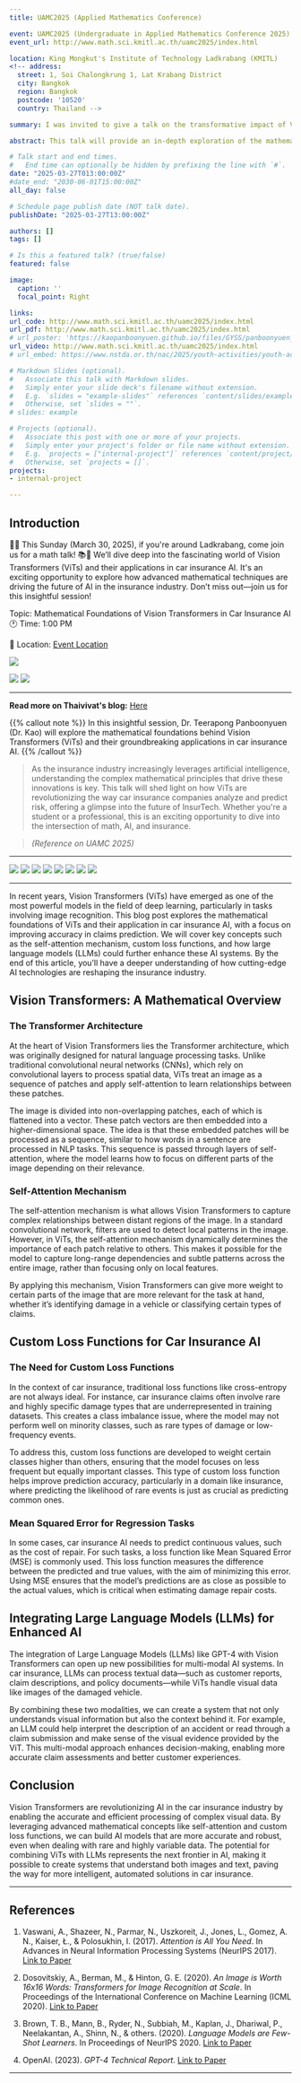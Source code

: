 ```yaml
---
title: UAMC2025 (Applied Mathematics Conference)

event: UAMC2025 (Undergraduate in Applied Mathematics Conference 2025)
event_url: http://www.math.sci.kmitl.ac.th/uamc2025/index.html

location: King Mongkut's Institute of Technology Ladkrabang (KMITL)
<!-- address:
  street: 1, Soi Chalongkrung 1, Lat Krabang District
  city: Bangkok
  region: Bangkok
  postcode: '10520'
  country: Thailand -->

summary: I was invited to give a talk on the transformative impact of Vision Transformers (ViTs) in the car insurance industry. The session explored the mathematical foundations of ViTs, highlighting how the self-attention mechanism enables precise visual data analysis. I also examined the use of custom loss functions to enhance claim prediction accuracy and discussed the integration of Large Language Models (LLMs) to further advance AI capabilities.

abstract: This talk will provide an in-depth exploration of the mathematical principles behind Vision Transformers (ViTs) and their potential applications in the car insurance sector. We will begin by examining the core concepts of transformer models, with a particular focus on the self-attention mechanism, which allows the model to weigh the importance of different parts of an image. This leads to more accurate and robust image recognition. We will also cover the process of creating custom loss functions that are designed to train these models in the specific context of car insurance, improving both prediction accuracy and efficiency in claim assessment. Finally, we will discuss the future of this technology, including the exciting potential of Large Language Models (LLMs) to further enhance AI-driven solutions in this space. By the end of the session, attendees will have a strong understanding of both the mathematics behind Vision Transformers and their practical applications in the insurance industry.

# Talk start and end times.
#   End time can optionally be hidden by prefixing the line with `#`.
date: "2025-03-27T013:00:00Z"
#date_end: "2030-06-01T15:00:00Z"
all_day: false

# Schedule page publish date (NOT talk date).
publishDate: "2025-03-27T13:00:00Z"

authors: []
tags: []

# Is this a featured talk? (true/false)
featured: false

image:
  caption: ''
  focal_point: Right

links:
url_code: http://www.math.sci.kmitl.ac.th/uamc2025/index.html
url_pdf: http://www.math.sci.kmitl.ac.th/uamc2025/index.html
# url_poster: 'https://kaopanboonyuen.github.io/files/GYSS/panboonyuen_MeViT_Poster_toGYSS2025.pdf'
url_video: http://www.math.sci.kmitl.ac.th/uamc2025/index.html
# url_embed: https://www.nstda.or.th/nac/2025/youth-activities/youth-activity-2/

# Markdown Slides (optional).
#   Associate this talk with Markdown slides.
#   Simply enter your slide deck's filename without extension.
#   E.g. `slides = "example-slides"` references `content/slides/example-slides.md`.
#   Otherwise, set `slides = ""`.
# slides: example

# Projects (optional).
#   Associate this post with one or more of your projects.
#   Simply enter your project's folder or file name without extension.
#   E.g. `projects = ["internal-project"]` references `content/project/deep-learning/index.md`.
#   Otherwise, set `projects = []`.
projects:
- internal-project

---
```

## Introduction

🚗💡 This Sunday (March 30, 2025), if you're around Ladkrabang, come join us for a math talk! 📚💬 We’ll dive deep into the fascinating world of Vision Transformers (ViTs) and their applications in car insurance AI. It's an exciting opportunity to explore how advanced mathematical techniques are driving the future of AI in the insurance industry. Don’t miss out—join us for this insightful session!

Topic: Mathematical Foundations of Vision Transformers in Car Insurance AI  
🕐 Time: 1:00 PM  

📍 Location: [Event Location](https://www.facebook.com/photo?fbid=1192313742905954&set=a.490286653108670)

![](featured.png)

![](uamc2025_images/UAMC2025xTVIxMARS_0001.png)
![](uamc2025_images/UAMC2025xTVIxMARS_0002.png)

---

**Read more on Thaivivat's blog:** [Here](https://careers.thaivivat.co.th/newsandevents/6808628ebfad6e8912fd5c57)

{{% callout note %}}
In this insightful session, Dr. Teerapong Panboonyuen (Dr. Kao) will explore the mathematical foundations behind Vision Transformers (ViTs) and their groundbreaking applications in car insurance AI.
{{% /callout %}}

> As the insurance industry increasingly leverages artificial intelligence, understanding the complex mathematical principles that drive these innovations is key. This talk will shed light on how ViTs are revolutionizing the way car insurance companies analyze and predict risk, offering a glimpse into the future of InsurTech. Whether you're a student or a professional, this is an exciting opportunity to dive into the intersection of math, AI, and insurance. 

> *(Reference on UAMC 2025)*

---

![](uamc2025_images/UAMC2025xMARS_05.jpg)
![](uamc2025_images/UAMC2025xMARS_02.jpg)
![](uamc2025_images/UAMC2025xMARS_04.jpg)
![](uamc2025_images/UAMC2025xMARS_03.jpg)
![](uamc2025_images/UAMC2025xMARS_06.jpg)
![](uamc2025_images/UAMC2025xMARS_01.jpg)
![](uamc2025_images/UAMC2025xMARS_07.jpg)
![](uamc2025_images/UAMC2025xMARS_08.jpg)

---

In recent years, Vision Transformers (ViTs) have emerged as one of the most powerful models in the field of deep learning, particularly in tasks involving image recognition. This blog post explores the mathematical foundations of ViTs and their application in car insurance AI, with a focus on improving accuracy in claims prediction. We will cover key concepts such as the self-attention mechanism, custom loss functions, and how large language models (LLMs) could further enhance these AI systems. By the end of this article, you’ll have a deeper understanding of how cutting-edge AI technologies are reshaping the insurance industry.

## Vision Transformers: A Mathematical Overview

### The Transformer Architecture

At the heart of Vision Transformers lies the Transformer architecture, which was originally designed for natural language processing tasks. Unlike traditional convolutional neural networks (CNNs), which rely on convolutional layers to process spatial data, ViTs treat an image as a sequence of patches and apply self-attention to learn relationships between these patches.

The image is divided into non-overlapping patches, each of which is flattened into a vector. These patch vectors are then embedded into a higher-dimensional space. The idea is that these embedded patches will be processed as a sequence, similar to how words in a sentence are processed in NLP tasks. This sequence is passed through layers of self-attention, where the model learns how to focus on different parts of the image depending on their relevance.

### Self-Attention Mechanism

The self-attention mechanism is what allows Vision Transformers to capture complex relationships between distant regions of the image. In a standard convolutional network, filters are used to detect local patterns in the image. However, in ViTs, the self-attention mechanism dynamically determines the importance of each patch relative to others. This makes it possible for the model to capture long-range dependencies and subtle patterns across the entire image, rather than focusing only on local features.

By applying this mechanism, Vision Transformers can give more weight to certain parts of the image that are more relevant for the task at hand, whether it’s identifying damage in a vehicle or classifying certain types of claims.

## Custom Loss Functions for Car Insurance AI

### The Need for Custom Loss Functions

In the context of car insurance, traditional loss functions like cross-entropy are not always ideal. For instance, car insurance claims often involve rare and highly specific damage types that are underrepresented in training datasets. This creates a class imbalance issue, where the model may not perform well on minority classes, such as rare types of damage or low-frequency events.

To address this, custom loss functions are developed to weight certain classes higher than others, ensuring that the model focuses on less frequent but equally important classes. This type of custom loss function helps improve prediction accuracy, particularly in a domain like insurance, where predicting the likelihood of rare events is just as crucial as predicting common ones.

### Mean Squared Error for Regression Tasks

In some cases, car insurance AI needs to predict continuous values, such as the cost of repair. For such tasks, a loss function like Mean Squared Error (MSE) is commonly used. This loss function measures the difference between the predicted and true values, with the aim of minimizing this error. Using MSE ensures that the model’s predictions are as close as possible to the actual values, which is critical when estimating damage repair costs.

## Integrating Large Language Models (LLMs) for Enhanced AI

The integration of Large Language Models (LLMs) like GPT-4 with Vision Transformers can open up new possibilities for multi-modal AI systems. In car insurance, LLMs can process textual data—such as customer reports, claim descriptions, and policy documents—while ViTs handle visual data like images of the damaged vehicle.

By combining these two modalities, we can create a system that not only understands visual information but also the context behind it. For example, an LLM could help interpret the description of an accident or read through a claim submission and make sense of the visual evidence provided by the ViT. This multi-modal approach enhances decision-making, enabling more accurate claim assessments and better customer experiences.

## Conclusion

Vision Transformers are revolutionizing AI in the car insurance industry by enabling the accurate and efficient processing of complex visual data. By leveraging advanced mathematical concepts like self-attention and custom loss functions, we can build AI models that are more accurate and robust, even when dealing with rare and highly variable data. The potential for combining ViTs with LLMs represents the next frontier in AI, making it possible to create systems that understand both images and text, paving the way for more intelligent, automated solutions in car insurance.

---

## References

1. Vaswani, A., Shazeer, N., Parmar, N., Uszkoreit, J., Jones, L., Gomez, A. N., Kaiser, Ł., & Polosukhin, I. (2017). *Attention is All You Need*. In Advances in Neural Information Processing Systems (NeurIPS 2017). [Link to Paper](https://arxiv.org/abs/1706.03762)

2. Dosovitskiy, A., Berman, M., & Hinton, G. E. (2020). *An Image is Worth 16x16 Words: Transformers for Image Recognition at Scale*. In Proceedings of the International Conference on Machine Learning (ICML 2020). [Link to Paper](https://arxiv.org/abs/2010.11929)

3. Brown, T. B., Mann, B., Ryder, N., Subbiah, M., Kaplan, J., Dhariwal, P., Neelakantan, A., Shinn, N., & others. (2020). *Language Models are Few-Shot Learners*. In Proceedings of NeurIPS 2020. [Link to Paper](https://arxiv.org/abs/2005.14165)

4. OpenAI. (2023). *GPT-4 Technical Report*. [Link to Paper](https://arxiv.org/abs/2303.08774)

---